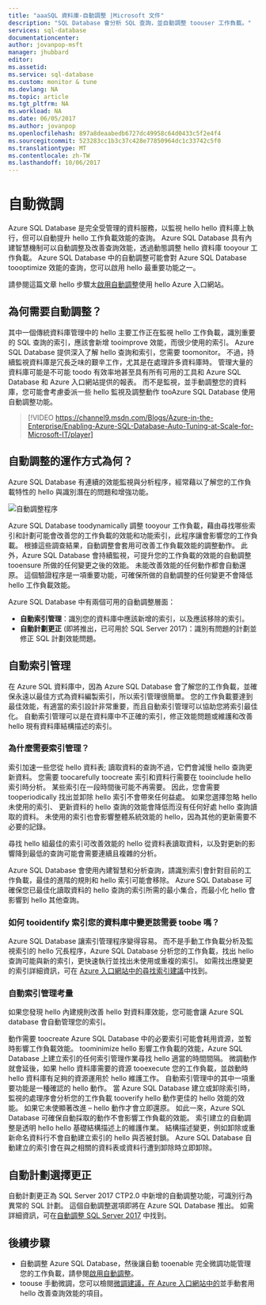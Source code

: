 ```yaml
---
title: "aaaSQL 資料庫-自動調整 |Microsoft 文件"
description: "SQL Database 會分析 SQL 查詢，並自動調整 toouser 工作負載。"
services: sql-database
documentationcenter: 
author: jovanpop-msft
manager: jhubbard
editor: 
ms.assetid: 
ms.service: sql-database
ms.custom: monitor & tune
ms.devlang: NA
ms.topic: article
ms.tgt_pltfrm: NA
ms.workload: NA
ms.date: 06/05/2017
ms.author: jovanpop
ms.openlocfilehash: 897a8deaabedb6727dc49958c64d0433c5f2e4f4
ms.sourcegitcommit: 523283cc1b3c37c428e77850964dc1c33742c5f0
ms.translationtype: MT
ms.contentlocale: zh-TW
ms.lasthandoff: 10/06/2017
---
```

# <a name="automatic-tuning"></a>自動微調

Azure SQL Database 是完全受管理的資料服務，以監視 hello hello 資料庫上執行，但可以自動提升 hello 工作負載效能的查詢。 Azure SQL Database 具有內建智慧機制可以自動調整及改善查詢效能，透過動態調整 hello 資料庫 tooyour 工作負載。 Azure SQL Database 中的自動調整可能會對 Azure SQL Database toooptimize 效能的查詢，您可以啟用 hello 最重要功能之一。

請參閱這篇文章 hello 步驟太[啟用自動調整](sql-database-automatic-tuning-enable.md)使用 hello Azure 入口網站。

## <a name="why-automatic-tuning"></a>為何需要自動調整？

其中一個傳統資料庫管理中的 hello 主要工作正在監視 hello 工作負載，識別重要的 SQL 查詢的索引，應該會新增 tooimprove 效能，而很少使用的索引。 Azure SQL Database 提供深入了解 hello 查詢和索引，您需要 toomonitor。 不過，持續監視資料庫是冗長乏味的艱辛工作，尤其是在處理許多資料庫時。 管理大量的資料庫可能是不可能 toodo 有效率地甚至具有所有可用的工具和 Azure SQL Database 和 Azure 入口網站提供的報表。 而不是監視，並手動調整您的資料庫，您可能會考慮委派一些 hello 監視及調整動作 tooAzure SQL Database 使用自動調整功能。 


> [!VIDEO https://channel9.msdn.com/Blogs/Azure-in-the-Enterprise/Enabling-Azure-SQL-Database-Auto-Tuning-at-Scale-for-Microsoft-IT/player]
>

## <a name="how-does-automatic-tuning-work"></a>自動調整的運作方式為何？

Azure SQL Database 有連續的效能監視與分析程序，經常藉以了解您的工作負載特性的 hello 與識別潛在的問題和增強功能。

![自動調整程序](./media/sql-database-automatic-tuning/tuning-process.png)

Azure SQL Database toodynamically 調整 tooyour 工作負載，藉由尋找哪些索引和計劃可能會改善您的工作負載的效能和功能索引，此程序讓會影響您的工作負載。 根據這些調查結果，自動調整會套用可改善工作負載效能的調整動作。 此外，Azure SQL Database 會持續監視，可提升您的工作負載的效能的自動調整 tooensure 所做的任何變更之後的效能。 未能改善效能的任何動作都會自動還原。 這個驗證程序是一項重要功能，可確保所做的自動調整的任何變更不會降低 hello 工作負載效能。

Azure SQL Database 中有兩個可用的自動調整層面：

 -  **自動索引管理**：識別您的資料庫中應該新增的索引，以及應該移除的索引。
 -  **自動計劃更正** (即將推出，已可用於 SQL Server 2017)：識別有問題的計劃並修正 SQL 計劃效能問題。

## <a name="automatic-index-management"></a>自動索引管理

在 Azure SQL 資料庫中，因為 Azure SQL Database 會了解您的工作負載，並確保永遠以最佳方式為資料編製索引，所以索引管理很簡單。 您的工作負載要達到最佳效能，有適當的索引設計非常重要，而且自動索引管理可以協助您將索引最佳化。 自動索引管理可以是在資料庫中不正確的索引，修正效能問題或維護和改善 hello 現有資料庫結構描述的索引。 

### <a name="why-do-you-need-index-management"></a>為什麼需要索引管理？

索引加速一些您從 hello 資料表; 讀取資料的查詢不過，它們會減慢 hello 查詢更新資料。 您需要 toocarefully toocreate 索引和資料行需要在 tooinclude hello 索引時分析。 某些索引在一段時間後可能不再需要。 因此，您會需要 tooperiodically 找出並卸除 hello 索引不會帶來任何益處。 如果您選擇忽略 hello 未使用的索引、 更新資料的 hello 查詢的效能會降低而沒有任何好處 hello 查詢讀取的資料。 未使用的索引也會影響整體系統效能的 hello，因為其他的更新需要不必要的記錄。

尋找 hello 組最佳的索引可改善效能的 hello 從資料表讀取資料，以及對更新的影響降到最低的查詢可能會需要連續且複雜的分析。

Azure SQL Database 會使用內建智慧和分析查詢，請識別索引會針對目前的工作負載，最佳的進階的規則和 hello 索引可能會移除。 Azure SQL Database 可確保您已最佳化讀取資料的 hello 查詢的索引所需的最小集合，而最小化 hello 會影響到 hello 其他查詢。

### <a name="how-tooidentify-indexes-that-need-toobe-changed-in-your-database"></a>如何 tooidentify 索引您的資料庫中變更該需要 toobe 嗎？

Azure SQL Database 讓索引管理程序變得容易。 而不是手動工作負載分析及監視索引的 hello 冗長程序，Azure SQL Database 分析您的工作負載，找出 hello 查詢可能與新的索引，更快速執行並找出未使用或重複的索引。 如需找出應變更的索引詳細資訊，可在 [Azure 入口網站中的尋找索引建議](sql-database-advisor-portal.md)中找到。

### <a name="automatic-index-management-considerations"></a>自動索引管理考量

如果您發現 hello 內建規則改善 hello 對資料庫效能，您可能會讓 Azure SQL database 會自動管理您的索引。

動作需要 toocreate Azure SQL Database 中的必要索引可能會耗用資源，並暫時影響工作負載效能。 toominimize hello 影響工作負載的效能，Azure SQL Database 上建立索引的任何索引管理作業尋找 hello 適當的時間間隔。 微調動作就會延後，如果 hello 資料庫需要的資源 tooexecute 您的工作負載，並啟動時 hello 資料庫有足夠的資源運用於 hello 維護工作。 自動索引管理中的其中一項重要功能是一種確認的 hello 動作。 當 Azure SQL Database 建立或卸除索引時，監視的處理序會分析您的工作負載 tooverify hello 動作更佳的 hello 效能的效能。 如果它未使顯著改進 – hello 動作才會立即還原。 如此一來，Azure SQL Database 可確保自動採取的動作不會影響工作負載的效能。 索引建立的自動調整是透明 hello hello 基礎結構描述上的維護作業。 結構描述變更，例如卸除或重新命名資料行不會自動建立索引的 hello 與否被封鎖。 Azure SQL Database 自動建立的索引會在與之相關的資料表或資料行遭到卸除時立即卸除。

## <a name="automatic-plan-choice-correction"></a>自動計劃選擇更正

自動計劃更正為 SQL Server 2017 CTP2.0 中新增的自動調整功能，可識別行為異常的 SQL 計劃。 這個自動調整選項即將在 Azure SQL Database 推出。 如需詳細資訊，可在[自動調整 SQL Server 2017](https://docs.microsoft.com/sql/relational-databases/automatic-tuning/automatic-tuning) 中找到。

## <a name="next-steps"></a>後續步驟

- 自動調整 Azure SQL Database，然後讓自動 tooenable 完全微調功能管理您的工作負載，請參閱[啟用自動調整](sql-database-automatic-tuning-enable.md)。
- toouse 手動微調，您可以檢閱[微調建議，在 Azure 入口網站中的](sql-database-advisor-portal.md)並手動套用 hello 改善查詢效能的項目。
